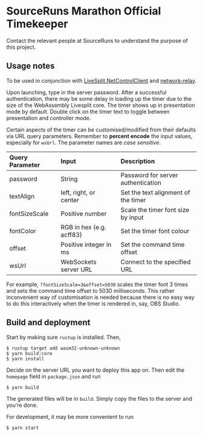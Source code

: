 # SourceRuns Marathon Official Timekeeper

Contact the relevant people at SourceRuns to understand the purpose of this project.

## Usage notes

To be used in conjunction with [LiveSplit.NetControlClient](https://github.com/YaLTeR/LiveSplit.NetControlClient) and [network-relay](https://github.com/YaLTeR/network-relay).

Upon launching, type in the server password. After a successful authentication, there may be some delay in loading up the timer due to the size of the WebAssembly Livesplit core. The timer shows up in presentation mode by default. Double click on the timer text to toggle between presentation and controller mode.

Certain aspects of the timer can be customised/modified from their defaults via URL query parameters. Remember to **percent encode** the input values, especially for ``wsUrl``. The parameter names are *case sensitive*.

| Query Parameter   | Input                        |  Description                              |
|:----------------- |:---------------------------- |:----------------------------------------- |
| password          | String                       | Password for server authentication        |
| textAlign         | left, right, or center       | Set the text alignment of the timer       |
| fontSizeScale     | Positive number              | Scale the timer font size by input        |
| fontColor         | RGB in hex (e.g. acff83)     | Set the timer font colour                 |
| offset            | Positive integer in ms       | Set the command time offset               |
| wsUrl             | WebSockets server URL        | Connect to the specified URL              |

For example, ``?fontSizeScale=3&offset=5030`` scales the timer font 3 times and sets the command time offset to 5030 milliseconds. This rather inconvenient way of customisation is needed because there is no easy way to do this interactively when the timer is rendered in, say, OBS Studio.

## Build and deployment

Start by making sure `rustup` is installed. Then,

    $ rustup target add wasm32-unknown-unknown
    $ yarn build:core
    $ yarn install

Decide on the server URL you want to deploy this app on. Then edit the ``homepage`` field in ``package.json`` and run

    $ yarn build

The generated files will be in ``build``. Simply copy the files to the server and you're done.

For development, it may be more convenient to run

    $ yarn start
